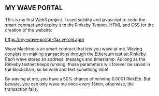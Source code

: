## MY WAVE PORTAL

This is my first Web3 project. I used solidity and javascript to code the smart contract and deploy it to the Rinkeby Testnet. HTML and CSS for the creation of the website:

 https://my-wave-portal-flax.vercel.app/

Wave Machine is an smart contract that lets you wave at me. Waving consists on making transactions through the Ethereum testnet Rinkeby. Each wave stores an address, message and timestamp. As long as the Rinkeby testnet keeps running, those parameters will forever be saved in the blockchain, so be wise and text something nice!

By waving at me, you have a 50% chance of winning 0.0001 RinkEth. But beware, you can only wave me once every 15min, otherwise, the transaction fails.
